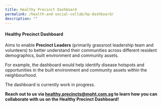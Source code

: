 ```yaml
---
title: Healthy Precinct Dashboard
permalink: /health-and-social-collab/hp-dashboard/
description: ""
---
```

#### **Healthy Precinct Dashboard** 

Aims to enable **Precinct Leaders** (primarily grassroot leadership team and volunteers) to better understand their communities across different resident demographics, built environment and community assets. 

For example, the dashboard would help identify disease hotspots and opportunities in the built environment and community assets within the neighbourhood. 

The dashboard is currently work in progress.  
  
**Reach out to us via healthy.precincts@moht.com.sg to learn how you can collaborate with us on the Healthy Precinct Dashboard!**